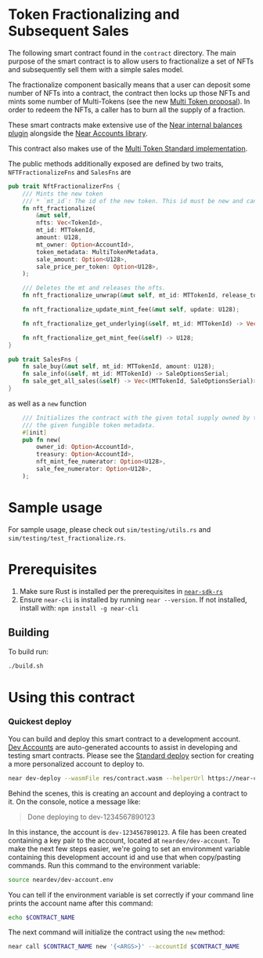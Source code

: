 # Token Fractionalizing and Subsequent Sales

The following smart contract found in the `contract` directory. The main
purpose of the smart contract is to allow users to fractionalize a set of NFTs
and subsequently sell them with a simple sales model.

The fractionalize component basically means that a user can deposit some number of NFTs into a contract, the contract then locks up those NFTs and mints some number of Multi-Tokens (see the new [Multi Token proposal](https://github.com/near/NEPs/issues/246)). In order to redeem the NFTs, a caller has to burn all
the supply of a fraction.

These smart contracts make extensive use of the [Near internal balances plugin](https://docs.rs/near-internal-balances-plugin/latest/near_internal_balances_plugin/)
alongside the [Near Accounts library](https://docs.rs/near-account/latest/near_account/).

This contract also makes use of the [Multi Token Standard implementation](https://github.com/shipsgold/multi-token-standard-impl/tree/feat/initial-token).

The public methods additionally exposed are defined by two traits, `NFTFractionalizeFns` and `SalesFns` are
```rust
pub trait NftFractionalizerFns {
    /// Mints the new token
    /// * `mt_id`: The id of the new token. This id must be new and cannot have existed previously on this contract
    fn nft_fractionalize(
        &mut self,
        nfts: Vec<TokenId>,
        mt_id: MTTokenId,
        amount: U128,
        mt_owner: Option<AccountId>,
        token_metadata: MultiTokenMetadata,
        sale_amount: Option<U128>,
        sale_price_per_token: Option<U128>,
    );

    /// Deletes the mt and releases the nfts.
    fn nft_fractionalize_unwrap(&mut self, mt_id: MTTokenId, release_to: Option<AccountId>);

    fn nft_fractionalize_update_mint_fee(&mut self, update: U128);

    fn nft_fractionalize_get_underlying(&self, mt_id: MTTokenId) -> Vec<TokenId>;

    fn nft_fractionalize_get_mint_fee(&self) -> U128;
}

pub trait SalesFns {
    fn sale_buy(&mut self, mt_id: MTTokenId, amount: U128);
    fn sale_info(&self, mt_id: MTTokenId) -> SaleOptionsSerial;
    fn sale_get_all_sales(&self) -> Vec<(MTTokenId, SaleOptionsSerial)>;
}

```
as well as a `new` function
```rust
    /// Initializes the contract with the given total supply owned by the given `owner_id` with
    /// the given fungible token metadata.
    #[init]
    pub fn new(
        owner_id: Option<AccountId>,
        treasury: Option<AccountId>,
        nft_mint_fee_numerator: Option<U128>,
        sale_fee_numerator: Option<U128>,
    );
```


Sample usage
=============
For sample usage, please check out `sim/testing/utils.rs` and `sim/testing/test_fractionalize.rs`.

Prerequisites
=============


1. Make sure Rust is installed per the prerequisites in [`near-sdk-rs`](https://github.com/near/near-sdk-rs#pre-requisites)
2. Ensure `near-cli` is installed by running `near --version`. If not installed, install with: `npm install -g near-cli`

## Building

To build run:
```bash
./build.sh
```

Using this contract
===================

### Quickest deploy

You can build and deploy this smart contract to a development account. [Dev Accounts](https://docs.near.org/docs/concepts/account#dev-accounts) are auto-generated accounts to assist in developing and testing smart contracts. Please see the [Standard deploy](#standard-deploy) section for creating a more personalized account to deploy to.

```bash
near dev-deploy --wasmFile res/contract.wasm --helperUrl https://near-contract-helper.onrender.com
```
Behind the scenes, this is creating an account and deploying a contract to it. On the console, notice a message like:

>Done deploying to dev-1234567890123

In this instance, the account is `dev-1234567890123`. A file has been created containing a key pair to
the account, located at `neardev/dev-account`. To make the next few steps easier, we're going to set an
environment variable containing this development account id and use that when copy/pasting commands.
Run this command to the environment variable:

```bash
source neardev/dev-account.env
```

You can tell if the environment variable is set correctly if your command line prints the account name after this command:
```bash
echo $CONTRACT_NAME
```

The next command will initialize the contract using the `new` method:

```bash
near call $CONTRACT_NAME new '{<ARGS>}' --accountId $CONTRACT_NAME
```
